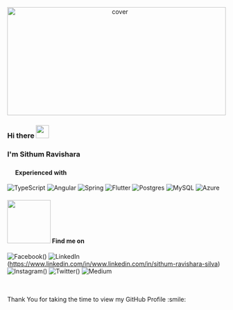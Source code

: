 <div align="center">
<img width="100%" height = "250px" src="https://media.giphy.com/media/6hM6w8fVK2tcQ/giphy.gif" alt="cover" />
</div>

<h3> Hi there <img src = "https://raw.githubusercontent.com/MartinHeinz/MartinHeinz/master/wave.gif" width = 30px></h3>
<h3> I'm Sithum Ravishara <h3>

<!-- <h2> About Me <img src = "https://media.giphy.com/media/3orifgbK2qhORanAty/giphy.gif" width = 100px></h2> -->

<!-- <img width="55%" align="right" alt="Github" src="https://raw.githubusercontent.com/onimur/.github/master/.resources/git-header.svg" /> -->


<h4> <img src = "https://media2.giphy.com/media/QssGEmpkyEOhBCb7e1/giphy.gif?cid=ecf05e47a0n3gi1bfqntqmob8g9aid1oyj2wr3ds3mg700bl&rid=giphy.gif" width = 15px> Experienced with </h4>

![TypeScript](https://img.shields.io/badge/typescript-%23007ACC.svg?style=for-the-badge&logo=typescript&logoColor=white)
![Angular](https://img.shields.io/badge/Angular-DD0031?style=for-the-badge&logo=angular&logoColor=white)
![Spring](https://img.shields.io/badge/spring-%236DB33F.svg?style=for-the-badge&logo=spring&logoColor=white)
![Flutter](https://img.shields.io/badge/Flutter-%2302569B.svg?style=for-the-badge&logo=Flutter&logoColor=white)
![Postgres](https://img.shields.io/badge/PostgreSQL-316192?style=for-the-badge&logo=postgresql&logoColor=white)
![MySQL](https://img.shields.io/badge/MySQL-00000F?style=for-the-badge&logo=mysql&logoColor=white)
![Azure](https://img.shields.io/badge/azure-%230072C6.svg?style=for-the-badge&logo=azure-devops&logoColor=white)

<h4> <img src='https://raw.githubusercontent.com/ShahriarShafin/ShahriarShafin/main/Assets/handshake.gif' width="100px"> Find me on </h4>
  
![Facebook](https://img.shields.io/badge/Facebook-%231877F2.svg?style=for-the-badge&logo=Facebook&logoColor=white)()
![LinkedIn](https://img.shields.io/badge/linkedin-%230077B5.svg?style=for-the-badge&logo=linkedin&logoColor=white)(https://www.linkedin.com/in/www.linkedin.com/in/sithum-ravishara-silva)
![Instagram](https://img.shields.io/badge/<handle>-%23E4405F.svg?style=for-the-badge&logo=Instagram&logoColor=white)()
![Twitter](https://img.shields.io/badge/<handle>-%231DA1F2.svg?style=for-the-badge&logo=Twitter&logoColor=white)()
![Medium](https://img.shields.io/badge/Medium-12100E?style=for-the-badge&logo=medium&logoColor=white)

<br>
<br>
<div size='20px'> Thank You for taking the time to view my GitHub Profile :smile: </div>
